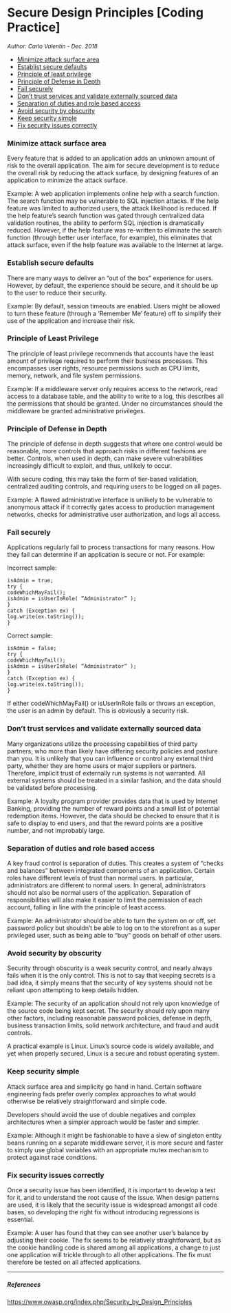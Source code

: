 # Secure Design Principles [Coding Practice]
<font size="-1">_Author: Carlo Valentin - Dec. 2018_</font>

- [Minimize attack surface area](#minimize-attack-surface-area)
- [Establist secure defaults](#establish-secure-defaults)
- [Principle of least privilege](#principle-or-least-privilege)
- [Principle of Defense in Depth](#principle-of-defense-in-depth)
- [Fail securely](#fail-securely)
- [Don’t trust services and validate externally sourced data](#dont-trust-services-and-validate-externally-sourced-data)
- [Separation of duties and role based access](#separation-of-duties-and-role-based-access)
- [Avoid security by obscurity](#avoid-security-by-obscurity)
- [Keep security simple](#keep-security-simple)
- [Fix security issues correctly](#fix-security-issues-correctly)

### Minimize attack surface area

Every feature that is added to an application adds an unknown amount of risk to the overall application. The aim for secure development is to reduce the overall risk by reducing the attack surface, by designing features of an application to minimize the attack surface.

Example: A web application implements online help with a search function. The search function may be vulnerable to SQL injection attacks. If the help feature was limited to authorized users, the attack likelihood is reduced. If the help feature’s search function was gated through centralized data validation routines, the ability to perform SQL injection is dramatically reduced. However, if the help feature was re-written to eliminate the search function (through better user interface, for example), this eliminates that attack surface, even if the help feature was available to the Internet at large.

 
### Establish secure defaults

There are many ways to deliver an “out of the box” experience for users. However, by default, the experience should be secure, and it should be up to the user to reduce their security.

Example: By default, session timeouts are enabled. Users might be allowed to turn these feature (through a ‘Remember Me’ feature) off to simplify their use of the application and increase their risk.


### Principle of Least Privilege

The principle of least privilege recommends that accounts have the least amount of privilege required to perform their business processes. This encompasses user rights, resource permissions such as CPU limits, memory, network, and file system permissions.

Example:  If a middleware server only requires access to the network, read access to a database table, and the ability to write to a log, this describes all the permissions that should be granted. Under no circumstances should the middleware be granted administrative privileges.


### Principle of Defense in Depth

The principle of defense in depth suggests that where one control would be reasonable, more controls that approach risks in different fashions are better. Controls, when used in depth, can make severe vulnerabilities increasingly difficult to exploit, and thus, unlikely to occur.

With secure coding, this may take the form of tier-based validation, centralized auditing controls, and requiring users to be logged on all pages.

Example: A flawed administrative interface is unlikely to be vulnerable to anonymous attack if it correctly gates access to production management networks, checks for administrative user authorization, and logs all access.


### Fail securely

Applications regularly fail to process transactions for many reasons. How they fail can determine if an application is secure or not. For example:

Incorrect sample:

    isAdmin = true;
    try {
    codeWhichMayFail();
    isAdmin = isUserInRole( “Administrator” );
    }
    catch (Exception ex) {
    log.write(ex.toString());
    }

 

Correct sample:

    isAdmin = false;
    try {
    codeWhichMayFail();
    isAdmin = isUserInRole( “Administrator” );
    }
    catch (Exception ex) {
    log.write(ex.toString());
    }

If either codeWhichMayFail() or isUserInRole fails or throws an exception, the user is an admin by default. This is obviously a security risk.


### Don’t trust services and validate externally sourced data

Many organizations utilize the processing capabilities of third party partners, who more than likely have differing security policies and posture than you. It is unlikely that you can influence or control any external third party, whether they are home users or major suppliers or partners. Therefore, implicit trust of externally run systems is not warranted. All external systems should be treated in a similar fashion, and the data should be validated before processing.

Example: A loyalty program provider provides data that is used by Internet Banking, providing the number of reward points and a small list of potential redemption items. However, the data should be checked to ensure that it is safe to display to end users, and that the reward points are a positive number, and not improbably large.


### Separation of duties and role based access


A key fraud control is separation of duties. This creates a system of “checks and balances” between integrated components of an application. Certain roles have different levels of trust than normal users. In particular, administrators are different to normal users. In general, administrators should not also be normal users of the application. Separation of responsibilities will also make it easier to limit the permission of each account, falling in line with the principle of least access.

Example: An administrator should be able to turn the system on or off, set password policy but shouldn’t be able to log on to the storefront as a super privileged user, such as being able to “buy” goods on behalf of other users.


### Avoid security by obscurity

Security through obscurity is a weak security control, and nearly always fails when it is the only control. This is not to say that keeping secrets is a bad idea, it simply means that the security of key systems should not be reliant upon attempting to keep details hidden.

Example: The security of an application should not rely upon knowledge of the source code being kept secret. The security should rely upon many other factors, including reasonable password policies, defense in depth, business transaction limits, solid network architecture, and fraud and audit controls.

A practical example is Linux. Linux’s source code is widely available, and yet when properly secured, Linux is a secure and robust operating system.


### Keep security simple

Attack surface area and simplicity go hand in hand. Certain software engineering fads prefer overly complex approaches to what would otherwise be relatively straightforward and simple code.

Developers should avoid the use of double negatives and complex architectures when a simpler approach would be faster and simpler.

Example: Although it might be fashionable to have a slew of singleton entity beans running on a separate middleware server, it is more secure and faster to simply use global variables with an appropriate mutex mechanism to protect against race conditions.


### Fix security issues correctly

Once a security issue has been identified, it is important to develop a test for it, and to understand the root cause of the issue. When design patterns are used, it is likely that the security issue is widespread amongst all code bases, so developing the right fix without introducing regressions is essential.

Example: A user has found that they can see another user’s balance by adjusting their cookie. The fix seems to be relatively straightforward, but as the cookie handling code is shared among all applications, a change to just one application will trickle through to all other applications. The fix must therefore be tested on all affected applications.

 
---
##### References

https://www.owasp.org/index.php/Security_by_Design_Principles

